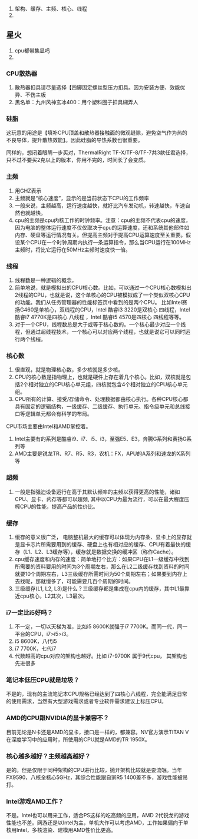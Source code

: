 

1. 架构、缓存、主频、核心、线程
2. 

## 星火
1. cpu都带集显吗
2. 


### CPU散热器
1. 散热器扣具请尽量选择【四脚固定螺丝型压力扣具。因为安装方便、效能优异、不伤主板
2. 黑名单：九州风神玄冰400：用个塑料圈子扣具糊弄人


### 硅脂
 
这玩意的用途是【填补CPU顶盖和散热器接触面的微观缝隙，避免空气作为热的不良导体，提升散热效能】。因此硅脂的导热系数也很重要。

同样的，想闭着眼睛一步买对，ThermalRight TF-X/TF-8/TF-7共3款任君选择，只不过不要买2克以上的版本，你用不完的，时间长了会变质。

### 主频

1. 用GHZ表示
2. 主频就是“核心速度”，显示的是当前状态下CPU的工作频率
3. 一般来说，主频越高，运行速度越快，就好比汽车发动机，转速越快，车速自然也就越快。
4. cpu的主频是cpu内核工作的时钟频率。注意：cpu的主频不代表cpu的速度，因为电脑的整体运行速度不仅仅取决于cpu的运算速度，还和系统其他部件如内存、硬盘等运行情况有关。但提高主频对于提高CPU运算速度至关重要。假设某个CPU在一个时钟周期内执行一条运算指令，那么当CPU运行在100MHz主频时，将比它运行在50MHz主频时速度快一倍。


### 线程
1. 线程数是一种逻辑的概念，
2. 简单地说，就是模拟出的CPU核心数。比如，可以通过一个CPU核心数模拟出2线程的CPU，也就是说，这个单核心的CPU被模拟成了一个类似双核心CPU的功能。我们从任务管理器的性能标签页中看到的是两个CPU。 比如Intel赛扬G460是单核心，双线程的CPU，Intel 酷睿i3 3220是双核心 四线程，Intel 酷睿i7 4770K是四核心 八线程 ，Intel 酷睿i5 4570是四核心 四线程等等。
3. 对于一个CPU，线程数总是大于或等于核心数的。一个核心最少对应一个线程，但通过超线程技术，一个核心可以对应两个线程，也就是说它可以同时运行两个线程。


### 核心数
1. 很直观，就是物理核心数，多少核就是多少核。
2. CPU的核心数是指物理上，也就是硬件上存在着几个核心。比如，双核就是包括2个相对独立的CPU核心单元组，四核就包含4个相对独立的CPU核心单元组。
3. CPU所有的计算、接受/存储命令、处理数据都由核心执行。各种CPU核心都具有固定的逻辑结构，一级缓存、二级缓存、执行单元、指令级单元和总线接口等逻辑单元都会有科学的布局。


CPU市场主要由Intel和AMD掌控着。
1. Intel主要有的系列是酷睿i9、i7、i5、i3，至强E5、E3，奔腾G系列和赛扬G系列等
2. AMD主要是锐龙TR、R7、R5、R3，农机：FX，APU的A系列和速龙的X系列等

### 超频
1. 一般是指强迫设备运行在高于其默认频率的主频以获得更高的性能，诸如CPU、显卡、内存等都可以超频, 其中以CPU为最为流行，可以在最大程度压榨CPU的性能，提高产品的性价比。

### 缓存
1. 缓存的意义很广泛， 电脑整机最大的缓存可以体现为内存条、显卡上的显存就是显卡芯片所需要用到的缓存、硬盘上也有相对应的缓存、CPU有着最快的缓存（L1、L2、L3缓存等），缓存就是数据交换的缓冲区（称作Cache）。
2. cpu缓存速度和内存的速度：简单地打个比方：如果CPU在L1一级缓存中找到所需要的资料要用的时间为3个周期左右，那么在L2二级缓存找到资料的时间就要10个周期左右，L3三级缓存所需时间为50个周期左右；如果要到内存上去找呢，那就慢多了，可能需要几百个周期的时间。
3. 三级缓存(L1, L2, L3)是什么？三级缓存都是集成在cpu内的缓存，其中L1最靠近cpu核心，L2其次，L3最次。 

### i7一定比i5好吗？
1. 不一定，一切以天梯为准，比如i5 8600K就强于i7 7700K。而同一代，同一平台的CPU，i7>i5>i3。
2. i5 8600K，八代i5
3. i7 7700K，七代i7
4. 代数越高的cpu对应的架构也越好。比如 i7-9700K 属于9代cpu， 其架构也先进很多

### 笔记本低压CPU就是垃圾？

不是的，现有的主流笔记本CPU规格已经达到了四核心八线程，完全能满足日常的使用需求，当然有大型游戏需求或者专业软件需求建议上标压CPU。

### AMD的CPU跟NVIDIA的显卡兼容不？

目前无论是N卡还是AMD的显卡，接口是一样的，都兼容。NV官方演示TITAN V在深度学习中的应用时，所使用的CPU就是AMD的TR 1950X。

### 核心越多越好？主频越高越好？

是的。但是仅限于同种架构的CPU进行比较，抛开架构比较就是耍流氓。当年FX9590，八核全核心5GHz，其综合性能跟自家R5 1400差不多，游戏性能被吊打。

### Intel游戏AMD工作？

不是。Intel也可以用来工作，适合PS这样的吃高频的应用，AMD 2代锐龙的游戏性能也不差。网游还是以Intel为主，单机大作可以考虑AMD，工作如果偏向于单核用Intel，多核渲染、建模用AMD性价比更高。

